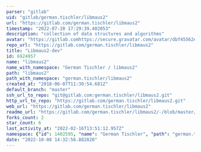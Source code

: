 ```yaml
---
parser: "gitlab"
uid: "gitlab/german.tischler/libmaus2"
url: "https://gitlab.com/german.tischler/libmaus2"
timestamp: "2022-07-20 17:29:39.402053"
description: "collection of data structures and algorithms"
avatar: "https://gitlab.comhttps://secure.gravatar.com/avatar/dbf45562e487d4b69c088871a44ebe36?s=80&d=identicon"
repo_url: "https://gitlab.com/german.tischler/libmaus2"
title: "Libmaus2-dev"
id: 6924957
name: "libmaus2"
name_with_namespace: "German Tischler / libmaus2"
path: "libmaus2"
path_with_namespace: "german.tischler/libmaus2"
created_at: "2018-06-07T11:30:54.681Z"
default_branch: "master"
ssh_url_to_repo: "git@gitlab.com:german.tischler/libmaus2.git"
http_url_to_repo: "https://gitlab.com/german.tischler/libmaus2.git"
web_url: "https://gitlab.com/german.tischler/libmaus2"
readme_url: "https://gitlab.com/german.tischler/libmaus2/-/blob/master/README.md"
forks_count: 2
star_count: 6
last_activity_at: "2022-02-16T13:51:12.957Z"
namespace: {"id": 1402595, "name": "German Tischler", "path": "german.tischler", "kind": "user", "full_path": "german.tischler", "parent_id": null, "avatar_url": "https://secure.gravatar.com/avatar/dbf45562e487d4b69c088871a44ebe36?s=80&d=identicon", "web_url": "https://gitlab.com/german.tischler"}
date: "2022-10-08 14:32:56.882820"
---
```

